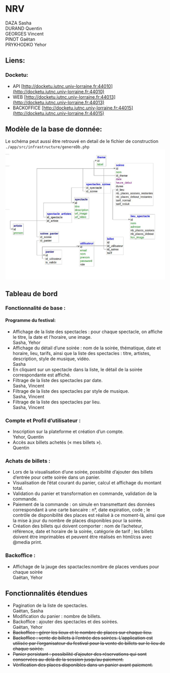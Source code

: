 # NRV
DAZA Sasha  
DURAND Quentin  
GEORGES Vincent  
PINOT Gaëtan  
PRYKHODKO Yehor  
## Liens:
### Docketu:
- API [http://docketu.iutnc.univ-lorraine.fr:44010](http://docketu.iutnc.univ-lorraine.fr:44010)  
- WEB [http://docketu.iutnc.univ-lorraine.fr:44013](http://docketu.iutnc.univ-lorraine.fr:44013)  
- BACKOFFICE [http://docketu.iutnc.univ-lorraine.fr:44015](http://docketu.iutnc.univ-lorraine.fr:44015)  

## Modèle de la base de donnée:
Le schéma peut aussi être retrouvé en detail de le fichier de construction `./app/src/infrastructure/genereDb.php`  
![Schema de la base sql](./schema.jpg "Schema de la base sql")

## Tableau de bord
### Fonctionnalité de base :
#### Programme du festival:
- Affichage de la liste des spectacles : pour chaque spectacle, on affiche le titre, la date et l’horaire, une image.  
Sasha, Yehor
- Affichage du détail d’une soirée : nom de la soirée, thématique, date et horaire, lieu, tarifs, ainsi que la liste des spectacles : titre, artistes, description, style de musique, vidéo.  
Sasha
- En cliquant sur un spectacle dans la liste, le détail de la soirée correspondante est affiché.  
- Filtrage de la liste des spectacles par date.  
Sasha, Vincent  
- Filtrage de la liste des spectacles par style de musique.  
Sasha, Vincent  
- Filtrage de la liste des spectacles par lieu.  
Sasha, Vincent  
### Compte et Profil d’utilisateur :
- Inscription sur la plateforme et création d’un compte.  
Yehor, Quentin
- Accès aux billets achetés (« mes billets »).  
Quentin
### Achats de billets :
- Lors de la visualisation d’une soirée, possibilité d’ajouter des billets d’entrée pour cette soirée dans un panier.  
- Visualisation de l’état courant du panier, calcul et affichage du montant total.  
- Validation du panier et transformation en commande, validation de la commande.  
- Paiement de la commande : on simule en transmettant des données correspondant à une carte bancaire : n°, date expiration, code ; le contrôle de disponibilité des places est réalisé à ce moment-là, ainsi que la mise à jour du nombre de places disponibles pour la soirée.  
- Création des billets qui doivent comporter : nom de l’acheteur, référence, date et horaire de la soirée, catégorie de tarif ; les billets doivent être imprimables et peuvent être réalisés en html/css avec @media print.  
### Backoffice :
- Affichage de la jauge des spactacles:nombre de places vendues pour chaque soirée  
Gaëtan, Yehor
## Fonctionnalités étendues
- Pagination de la liste de spectacles.  
Gaëtan, Sasha
- Modification du panier : nombre de billets.  
- Backoffice : ajouter des spectacles et des soirées.  
Gaëtan, Yehor
- ~~Backoffice : gérer les lieux et le nombre de places sur chaque lieu.~~
- ~~Backoffice : vente de billets à l’entrée des soirées. L‘application est utilisée par l’organisateur du festival pour la vente de billets sur le lieu de chaque soirée.~~
- ~~Panier persistant : possibilité d’ajouter des réservations qui sont conservées au-delà de la session jusqu’au paiement.~~
- ~~Vérification des places disponibles dans un panier avant paiement.~~

